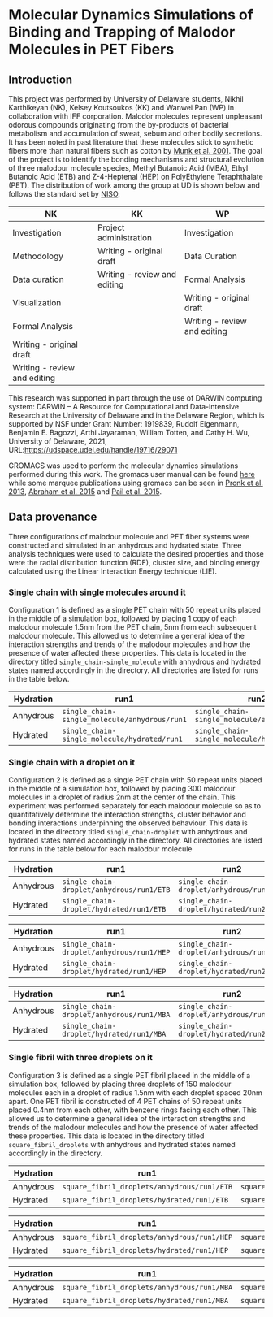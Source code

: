 # Molecular Dynamics Simulations of Binding and Trapping of Malodor Molecules in PET Fibers


## Introduction

This project was performed by University of Delaware students, Nikhil Karthikeyan (NK), Kelsey Koutsoukos (KK) and Wanwei Pan (WP) in collaboration with IFF corporation. Malodor molecules represent unpleasant odorous compounds originating from the by-products of bacterial metabolism and accumulation of sweat, sebum and other bodily secretions. It has been noted in past literature that these molecules stick to synthetic fibers more than natural fibers such as cotton by [Munk et al. 2001](https://doi.org/10.1007/s11743-001-0192-2). The goal of the project is to identify the bonding mechanisms and structural evolution of three malodour molecule species, Methyl Butanoic Acid (MBA), Ethyl Butanoic Acid (ETB) and Z-4-Heptenal (HEP) on PolyEthylene Teraphthalate (PET). The distribution of work among the group at UD is shown below and follows the standard set by [NISO](https://credit.niso.org/). 

| NK  | KK   | WP  |
|---|---|---|
| Investigation   | Project administration   | Investigation  |
| Methodology   | Writing - original draft   | Data Curation  |
| Data curation   | Writing - review and editing   | Formal Analysis  |
| Visualization   |    | Writing - original draft  |
| Formal Analysis   |    | Writing - review and editing  |
| Writing - original draft   |    |  |
| Writing - review and editing   |    |  |

This research was supported in part through the use of DARWIN computing system: DARWIN – A Resource for Computational and Data-intensive Research at the University of Delaware and in the Delaware Region, which is supported by NSF under Grant Number: 1919839, Rudolf Eigenmann, Benjamin E. Bagozzi, Arthi Jayaraman, William Totten, and Cathy H. Wu, University of Delaware, 2021, URL:https://udspace.udel.edu/handle/19716/29071

GROMACS was used to perform the molecular dynamics simulations performed during this work. The gromacs user manual can be found [here](https://doi.org/10.5281/zenodo.10721192) while some marquee publications using gromacs can be seen in [Pronk et al. 2013](https://doi.org/10.1093/bioinformatics/btt055), [Abraham et al. 2015](https://doi.org/10.1016/j.softx.2015.06.001) and [Pail et al. 2015](https://doi.org/10.1007/978-3-319-15976-8_1). 

## Data provenance

Three configurations of malodour molecule and PET fiber systems were constructed and simulated in an anhydrous and hydrated state. Three analysis techniques were used to calculate the desired properties and those were the radial distribution function (RDF), cluster size, and binding energy calculated using the Linear Interaction Energy technique (LIE). 

### Single chain with single molecules around it

Configuration 1 is defined as a single PET chain with 50 repeat units placed in the middle of a simulation box, followed by placing 1 copy of each malodour molecule 1.5nm from the PET chain, 5nm from each subsequent malodour molecule. This allowed us to determine a general idea of the interaction strengths and trends of the malodour molecules and how the presence of water affected these properties. This data is located in the directory titled `single_chain-single_molecule` with anhydrous and hydrated states named accordingly in the directory. All directories are listed for runs in the table below.

| Hydration  | run1  | run2  | run3 |
|---|---|---|---|
| Anhydrous | `single_chain-single_molecule/anhydrous/run1`  | `single_chain-single_molecule/anhydrous/run2`  | `single_chain-single_molecule/anhydrous/run2`  |
| Hydrated  | `single_chain-single_molecule/hydrated/run1`   | `single_chain-single_molecule/hydrated/run1`   | `single_chain-single_molecule/hydrated/run1`   |

### Single chain with a droplet on it

Configuration 2 is defined as a single PET chain with 50 repeat units placed in the middle of a simulation box, followed by placing 300 malodour molecules in a droplet of radius 2nm at the center of the chain. This experiment was performed separately for each malodour molecule so as to quantitatively determine the interaction strengths, cluster behavior and bonding interactions underpinning the observed behaviour. This data is located in the directory titled `single_chain-droplet` with anhydrous and hydrated states named accordingly in the directory. All directories are listed for runs in the table below for each malodour molecule

| Hydration  | run1  | run2  | run3 |
|---|---|---|---|
| Anhydrous | `single_chain-droplet/anhydrous/run1/ETB`  | `single_chain-droplet/anhydrous/run2/ETB`  | `single_chain-droplet/anhydrous/run3/ETB`  |
| Hydrated  | `single_chain-droplet/hydrated/run1/ETB`   | `single_chain-droplet/hydrated/run2/ETB`   | `single_chain-droplet/hydrated/run3/ETB`   |

| Hydration  | run1  | run2  | run3 |
|---|---|---|---|
| Anhydrous | `single_chain-droplet/anhydrous/run1/HEP`  | `single_chain-droplet/anhydrous/run2/HEP`  | `single_chain-droplet/anhydrous/run3/HEP`  |
| Hydrated  | `single_chain-droplet/hydrated/run1/HEP`   | `single_chain-droplet/hydrated/run2/HEP`   | `single_chain-droplet/hydrated/run3/HEP`   |

| Hydration  | run1  | run2  | run3 |
|---|---|---|---|
| Anhydrous | `single_chain-droplet/anhydrous/run1/MBA`  | `single_chain-droplet/anhydrous/run2/MBA`  | `single_chain-droplet/anhydrous/run3/MBA`  |
| Hydrated  | `single_chain-droplet/hydrated/run1/MBA`   | `single_chain-droplet/hydrated/run2/MBA`   | `single_chain-droplet/hydrated/run3/MBA`   |

### Single fibril with three droplets on it

Configuration 3 is defined as a single PET fibril placed in the middle of a simulation box, followed by placing three droplets of 150 malodour molecules each in a droplet of radius 1.5nm with each droplet spaced 20nm apart. One PET fibril is constructed of 4 PET chains of 50 repeat units placed 0.4nm from each other, with benzene rings facing each other. This allowed us to determine a general idea of the interaction strengths and trends of the malodour molecules and how the presence of water affected these properties. This data is located in the directory titled `square_fibril_droplets` with anhydrous and hydrated states named accordingly in the directory.

| Hydration  | run1  | run2  | run3 |
|---|---|---|---|
| Anhydrous | `square_fibril_droplets/anhydrous/run1/ETB`  | `square_fibril_droplets/anhydrous/run2/ETB`  | `square_fibril_droplets/anhydrous/run3/ETB`  |
| Hydrated  | `square_fibril_droplets/hydrated/run1/ETB`   | `square_fibril_droplets/hydrated/run2/ETB`   | `square_fibril_droplets/hydrated/run3/ETB`   |

| Hydration  | run1  | run2  | run3 |
|---|---|---|---|
| Anhydrous | `square_fibril_droplets/anhydrous/run1/HEP`  | `square_fibril_droplets/anhydrous/run2/HEP`  | `square_fibril_droplets/anhydrous/run3/HEP`  |
| Hydrated  | `square_fibril_droplets/hydrated/run1/HEP`   | `square_fibril_droplets/hydrated/run2/HEP`   | `square_fibril_droplets/hydrated/run3/HEP`   |

| Hydration  | run1  | run2  | run3 |
|---|---|---|---|
| Anhydrous | `square_fibril_droplets/anhydrous/run1/MBA`  | `square_fibril_droplets/anhydrous/run2/MBA`  | `square_fibril_droplets/anhydrous/run3/MBA`  |
| Hydrated  | `square_fibril_droplets/hydrated/run1/MBA`   | `square_fibril_droplets/hydrated/run2/MBA`   | `square_fibril_droplets/hydrated/run3/MBA`   |